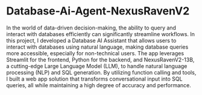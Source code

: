 # Database-Ai-Agent-NexusRavenV2

In the world of data-driven decision-making, the ability to query and interact with databases efficiently can significantly streamline workflows. In this project, I developed a Database AI Assistant that allows users to interact with databases using natural language, making database queries more accessible, especially for non-technical users. The app leverages Streamlit for the frontend, Python for the backend, and NexusRavenV2-13B, a cutting-edge Large Language Model (LLM), to handle natural language processing (NLP) and SQL generation. By utilizing function calling and tools, I built a web app solution that transforms conversational input into SQL queries, all while maintaining a high degree of accuracy and performance.
